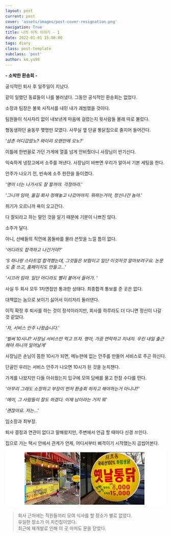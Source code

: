 ```yaml
---
layout: post
current: post
cover: 'assets/images/post-cover-resignation.png'
navigation: True
title: 나의 이직 이야기 - 1
date: 2022-01-01 15:00:00
tags: diary
class: post-template
subclass: 'post'
author: km.yu99
---
```


**- 소박한 환송회 -**



공식적인 퇴사 후 일주일이 지났다.

같이 일했던 동료들이 나를 불러냈다. 그동안 공식적인 환송회는 없었다.

소장과 팀장은 불쑥 사직서를 내민 내가 괘씸했을 것이다.

팀원들이 식사자리 없이 내보낸게 마음에 걸렸는지 윗사람들 몰래 따로 불렀다.



형동생하던 술동무 몇명만 모였다. 사무실 옆 단골 통닭집으로 줄지어 들어간다.

*'삼촌 어디갔었노? 와이리 오랜만에 오노?'*



이틀에 한번꼴로 가던 가게에 열흘 넘게 안비췄더니 사장님이 반기신다.

익숙하게 냉장고에서 소주를 꺼낸다. 사장님이 바쁘면 우리가 알아서 기본 세팅을 한다.

안주가 나오기 전, 빈속에 소주 한잔을 들이켰다.

*'명이 너는 나가서도 잘 할꺼야. 걱정마라.'*

*'그니까 임마, 옮길 회사 정해놓고 나갔어야지. 뭐하는거야, 정신나간 놈아.'*



취기가 오르니까 욕이 오고간다.

다 잘되라고 하는 말인 것을 알기 때문에 기분이 나쁘진 않다.



소주가 달다.

아니, 선배들의 직언에 몸둘바를 몰라 쓴맛을 느낄 틈이 없다.

*'어디라도 합격하고 나간거야?'*

*'S 하나랑 스타트업 합격했는데, 그것들은 보험이고 일단 이것저것 알아보려구요. 논문도 좀 쓰고, 홈페이지도 만들고...'*

*'시끄러 임마. 일단 어디라도 빨리 붙어서 들어가. '*



사실 두 회사 모두 1차면접만 통과한 상태다. 최종합격 통보를 준 곳은 없다.

대책없는 놈으로 보이기 싫어서 이리저리 둘러댄다.

이직 확정 후 퇴사를 하는 것이 정석이라지만, 회사를 하루라도 더 다니면 정신이 나갈 것 같았다.

*'자, 서비스 안주 나왔습니다.'*

*'벌써 10시냐? 사장님 서비스만 먹고 뜨자. 명아, 가끔 연락하고 지내자. 우린 내일 출근해야 하니까 일어날게'*

사장님은 손님이 뜸한 10시가 되면, 메뉴판에 없는 안주를 만들어 서비스로 주곤 하신다.

단골인 우리는 서비스 안주가 나오면 10시가 된 것을 눈치챈다.



가게를 나왔지만 다들 아쉬웠는지 입구에 모여 담배를 물고 한참 수다를 떤다.

*'아무리 그래도 소장하고 부장이 먼저 환송회 하자고 해야하는거 아니냐?'*

*'에이, 그 사람들이 잘도 하겠다. 이제 남이라는 거지 뭐'*

*'괜찮아요. 저는...'*



임소장과 최부장.

퇴사 결정과 연관이 없다고 말해왔지만, 주변에서 언급 할 때마다 신경 쓰인다.

집으로 가는 택시 안에서 관계가 언제, 어디서부터 삐걱이기 시작했는지 곱씹어본다.

<img src="assets/images/2022-01-01-story2/story02.01.jpg">

>회사 근처에는 직원들끼리 모여 식사를 할 장소가 별로 없었다.  
유일한 장소가 이 치킨집이었다.  
최근에 재개발로 인해 이 곳 마저도 문을 닫았다.  


